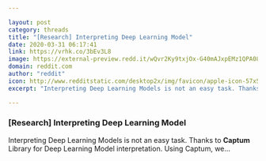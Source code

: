 ```yaml
---

layout: post
category: threads
title: "[Research] Interpreting Deep Learning Model"
date: 2020-03-31 06:17:41
link: https://vrhk.co/3bEv3L8
image: https://external-preview.redd.it/wQvr2Ky9txjOx-G40mAJxpEMz1QPA08DuOOH3d7l7Do.jpg?width=480&height=251.308900524&auto=webp&crop=480:251.308900524,smart&s=9626460d3be3caa241df2f82cee9c22a1245deb4
domain: reddit.com
author: "reddit"
icon: http://www.redditstatic.com/desktop2x/img/favicon/apple-icon-57x57.png
excerpt: "Interpreting Deep Learning Models is not an easy task. Thanks to **Captum** Library for Deep Learning Model interpretation. Using Captum, we..."

---
```


### [Research] Interpreting Deep Learning Model

Interpreting Deep Learning Models is not an easy task. Thanks to **Captum** Library for Deep Learning Model interpretation. Using Captum, we...